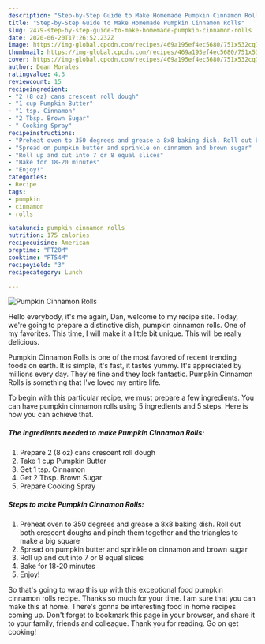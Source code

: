 ```yaml
---
description: "Step-by-Step Guide to Make Homemade Pumpkin Cinnamon Rolls"
title: "Step-by-Step Guide to Make Homemade Pumpkin Cinnamon Rolls"
slug: 2479-step-by-step-guide-to-make-homemade-pumpkin-cinnamon-rolls
date: 2020-06-20T17:26:52.232Z
image: https://img-global.cpcdn.com/recipes/469a195ef4ec5680/751x532cq70/pumpkin-cinnamon-rolls-recipe-main-photo.jpg
thumbnail: https://img-global.cpcdn.com/recipes/469a195ef4ec5680/751x532cq70/pumpkin-cinnamon-rolls-recipe-main-photo.jpg
cover: https://img-global.cpcdn.com/recipes/469a195ef4ec5680/751x532cq70/pumpkin-cinnamon-rolls-recipe-main-photo.jpg
author: Dean Morales
ratingvalue: 4.3
reviewcount: 15
recipeingredient:
- "2 (8 oz) cans crescent roll dough"
- "1 cup Pumpkin Butter"
- "1 tsp. Cinnamon"
- "2 Tbsp. Brown Sugar"
- " Cooking Spray"
recipeinstructions:
- "Preheat oven to 350 degrees and grease a 8x8 baking dish. Roll out both crescent doughs and pinch them together and the triangles to make a big square"
- "Spread on pumpkin butter and sprinkle on cinnamon and brown sugar"
- "Roll up and cut into 7 or 8 equal slices"
- "Bake for 18-20 minutes"
- "Enjoy!"
categories:
- Recipe
tags:
- pumpkin
- cinnamon
- rolls

katakunci: pumpkin cinnamon rolls 
nutrition: 175 calories
recipecuisine: American
preptime: "PT20M"
cooktime: "PT54M"
recipeyield: "3"
recipecategory: Lunch

---
```



![Pumpkin Cinnamon Rolls](https://img-global.cpcdn.com/recipes/469a195ef4ec5680/751x532cq70/pumpkin-cinnamon-rolls-recipe-main-photo.jpg)

Hello everybody, it's me again, Dan, welcome to my recipe site. Today, we're going to prepare a distinctive dish, pumpkin cinnamon rolls. One of my favorites. This time, I will make it a little bit unique. This will be really delicious.



Pumpkin Cinnamon Rolls is one of the most favored of recent trending foods on earth. It is simple, it's fast, it tastes yummy. It's appreciated by millions every day. They're fine and they look fantastic. Pumpkin Cinnamon Rolls is something that I've loved my entire life.


To begin with this particular recipe, we must prepare a few ingredients. You can have pumpkin cinnamon rolls using 5 ingredients and 5 steps. Here is how you can achieve that.

<!--inarticleads1-->

##### The ingredients needed to make Pumpkin Cinnamon Rolls:

1. Prepare 2 (8 oz) cans crescent roll dough
1. Take 1 cup Pumpkin Butter
1. Get 1 tsp. Cinnamon
1. Get 2 Tbsp. Brown Sugar
1. Prepare  Cooking Spray




<!--inarticleads2-->

##### Steps to make Pumpkin Cinnamon Rolls:

1. Preheat oven to 350 degrees and grease a 8x8 baking dish. Roll out both crescent doughs and pinch them together and the triangles to make a big square
1. Spread on pumpkin butter and sprinkle on cinnamon and brown sugar
1. Roll up and cut into 7 or 8 equal slices
1. Bake for 18-20 minutes
1. Enjoy!




So that's going to wrap this up with this exceptional food pumpkin cinnamon rolls recipe. Thanks so much for your time. I am sure that you can make this at home. There's gonna be interesting food in home recipes coming up. Don't forget to bookmark this page in your browser, and share it to your family, friends and colleague. Thank you for reading. Go on get cooking!
